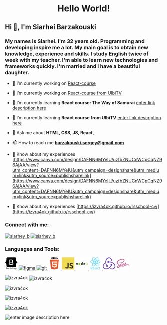 <h1 align="center">Hello World!</h1>



<h2>Hi 👋, I'm Siarhei Barzakouski </h2>

<h3>My names is Siarhei. I'm 32 years old. Programming  and developing inspire me a lot. 
My main goal is to obtain new knowledge, experience and skills. I study English twice of week with my teacher. I'm able to learn new technologies and frameworks quickly.
I'm married and I have a beautiful daughter.</h3>  
 
- 🔭 I’m currently working on [React-course](https://github.com/Izvra4ok/React-course)  

- 🔭 I’m currently working on [React-course from UlbiTV](https://github.com/Izvra4ok/react-course-from-ulbi)  

- 🌱 I’m currently learning **React course: The Way of Samurai**  [enter link description here](https://youtube.com/playlist?list=PLcvhF2Wqh7DNVy1OCUpG3i5lyxyBWhGZ8)

- 🌱 I’m currently learning **React course from UlbiTV**  [enter link description here](https://youtube.com/playlist?list=PL6DxKON1uLOHya4bDIynPTCwZHrezUlFs)
  
- 💬 Ask me about **HTML, CSS, JS, React,**  
  
- 📫 How to reach me **barzakouski.sergey@gmail.com**  
  
- 📄 Know about my experiences [https://www.canva.com/design/DAFNN6MYeIU/uzfbZNUCnWCpCqNZ96AjAA/view?utm_content=DAFNN6MYeIU&utm_campaign=designshare&utm_medium=link&utm_source=publishsharelink](https://www.canva.com/design/DAFNN6MYeIU/uzfbZNUCnWCpCqNZ96AjAA/view?utm_content=DAFNN6MYeIU&utm_campaign=designshare&utm_medium=link&utm_source=publishsharelink)

- 📄 Know about my experiences [https://izvra4ok.github.io/rsschool-cv/](https://izvra4ok.github.io/rsschool-cv/)  
  
 
<h3 align="left">Connect with me:</h3>  
<p align="left">  
<a href="https://instagram.com/barzakouski.sergey" target="blank"><img align="center" src="https://raw.githubusercontent.com/rahuldkjain/github-profile-readme-generator/master/src/images/icons/Social/instagram.svg" alt="siarhey_b" height="30" width="40" /></a>  
 <a href="https://t.me/siarhey_b" target="blank"><img align="center" src="https://encrypted-tbn0.gstatic.com/images?q=tbn:ANd9GcRra1H90-2G9T2togC3hlgOkpGrxoWaUXu6_Q7h_AuFd599S7KuNvCBQT7tnR50i0MNTVE&usqp=CAU" alt="siarhey_b" height="40" width="40" /></a>  
</p>  

<h3 align="left">Languages and Tools:</h3>  
<p align="left"> <a href="https://getbootstrap.com" target="_blank" rel="noreferrer"> <img src="https://raw.githubusercontent.com/devicons/devicon/master/icons/bootstrap/bootstrap-plain-wordmark.svg" alt="bootstrap" width="40" height="40"/> </a> <a href="https://www.figma.com/" target="_blank" rel="noreferrer"> <img src="https://www.vectorlogo.zone/logos/figma/figma-icon.svg" alt="figma" width="40" height="40"/> </a> <a href="https://git-scm.com/" target="_blank" rel="noreferrer"> <img src="https://www.vectorlogo.zone/logos/git-scm/git-scm-icon.svg" alt="git" width="40" height="40"/> </a> <a href="https://www.w3.org/html/" target="_blank" rel="noreferrer"> <img src="https://raw.githubusercontent.com/devicons/devicon/master/icons/html5/html5-original-wordmark.svg" alt="html5" width="40" height="40"/> </a> <a href="https://developer.mozilla.org/en-US/docs/Web/JavaScript" target="_blank" rel="noreferrer"> <img src="https://raw.githubusercontent.com/devicons/devicon/master/icons/javascript/javascript-original.svg" alt="javascript" width="40" height="40"/> </a> <a href="https://nodejs.org" target="_blank" rel="noreferrer"> <img src="https://raw.githubusercontent.com/devicons/devicon/master/icons/nodejs/nodejs-original-wordmark.svg" alt="nodejs" width="40" height="40"/> </a> <a href="https://reactjs.org/" target="_blank" rel="noreferrer"> <img src="https://raw.githubusercontent.com/devicons/devicon/master/icons/react/react-original-wordmark.svg" alt="react" width="40" height="40"/> </a> <a href="https://redux.js.org" target="_blank" rel="noreferrer"> <img src="https://raw.githubusercontent.com/devicons/devicon/master/icons/redux/redux-original.svg" alt="redux" width="40" height="40"/> </a> <a href="https://sass-lang.com" target="_blank" rel="noreferrer"> <img src="https://raw.githubusercontent.com/devicons/devicon/master/icons/sass/sass-original.svg" alt="sass" width="40" height="40"/> </a> </p>  
  
<p><img align="left" src="https://github-readme-stats.vercel.app/api/top-langs?username=izvra4ok&show_icons=true&locale=en&layout=compact" alt="izvra4ok" /></p>  
  
<p>&nbsp;<img align="center" src="https://github-readme-stats.vercel.app/api?username=izvra4ok&show_icons=true&locale=en" alt="izvra4ok" /></p>  
  
<p><img align="center" src="https://github-readme-streak-stats.herokuapp.com/?user=izvra4ok&" alt="izvra4ok" /></p>

<p align="left"> <img src="https://komarev.com/ghpvc/?username=izvra4ok&label=Profile%20views&color=0e75b6&style=flat" alt="izvra4ok" /> </p>  
  
<p align="left"> <a href="https://github.com/ryo-ma/github-profile-trophy"><img src="https://github-profile-trophy.vercel.app/?username=izvra4ok" alt="izvra4ok" /></a> </p>  

![enter image description here](https://www.wallpaperup.com/uploads/wallpapers/2014/12/27/567017/3aa6db38016e849e6fd6405250426480-700.jpg)
